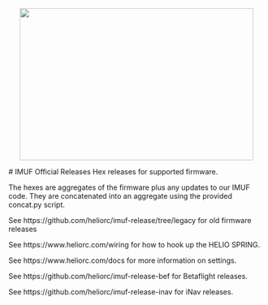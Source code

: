 <p align="center"><img width="460" height="300" src="https://raw.githubusercontent.com/heliorc/imuf-release/master/gh_logo.png"></p>
# IMUF Official Releases
Hex releases for supported firmware.

The hexes are aggregates of the firmware plus any updates to our IMUF code. They are concatenated into an aggregate using the provided concat.py script.

<p>See https://github.com/heliorc/imuf-release/tree/legacy for old firmware releases</p>
<p>See https://www.heliorc.com/wiring for how to hook up the HELIO SPRING.</p>
<p>See https://www.heliorc.com/docs for more information on settings.</p>

<p>See https://github.com/heliorc/imuf-release-bef for Betaflight releases.</p>
<p>See https://github.com/heliorc/imuf-release-inav for iNav releases.</p>
